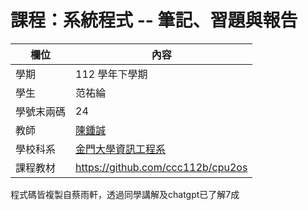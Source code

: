 # 課程：系統程式 -- 筆記、習題與報告

欄位 | 內容
-----|--------
學期 | 112 學年下學期
學生 |  范祐綸
學號末兩碼 | 24
教師 | [陳鍾誠](https://www.nqu.edu.tw/educsie/index.php?act=blog&code=list&ids=4)
學校科系 | [金門大學資訊工程系](https://www.nqu.edu.tw/educsie/index.php)
課程教材 | https://github.com/ccc112b/cpu2os

程式碼皆複製自蔡雨軒，透過同學講解及chatgpt已了解7成